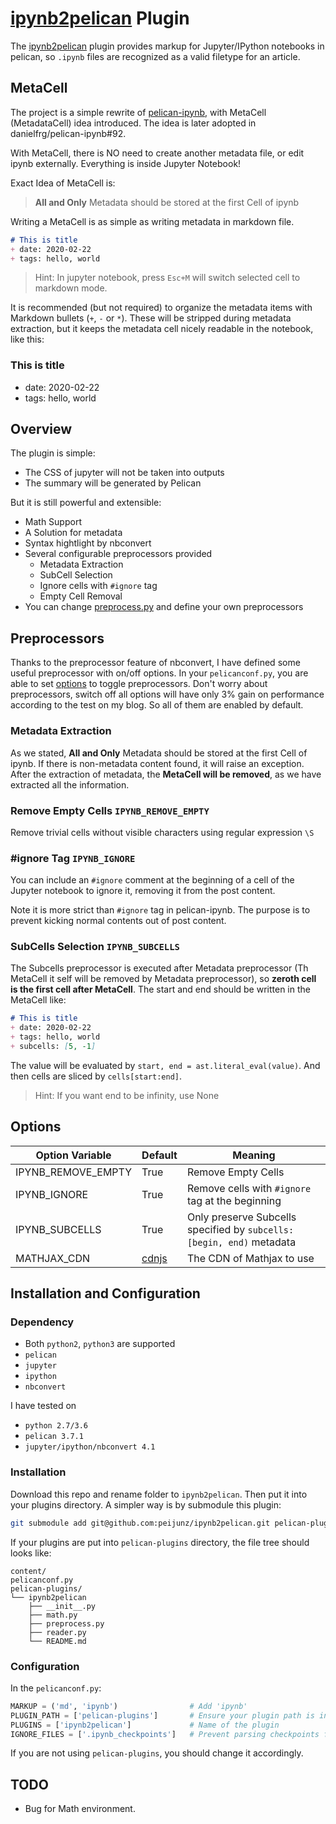 # [ipynb2pelican](https://github.com/peijunz/ipynb2pelican) Plugin

The [ipynb2pelican](https://github.com/peijunz/ipynb2pelican) plugin provides markup for Jupyter/IPython notebooks in pelican, so `.ipynb` files are recognized as a valid filetype for an article.

## MetaCell
The project is a simple rewrite of [pelican-ipynb](https://github.com/danielfrg/pelican-ipynb), with MetaCell (MetadataCell) idea introduced. The idea is later adopted in danielfrg/pelican-ipynb#92.

With MetaCell, there is NO need to create another metadata file, or edit ipynb externally. Everything is inside Jupyter Notebook!

Exact Idea of MetaCell is:

> **All and Only** Metadata should be stored at the first Cell of ipynb

Writing a MetaCell is as simple as writing metadata in markdown file.
```md
# This is title
+ date: 2020-02-22
+ tags: hello, world
```
> Hint: In jupyter notebook, press `Esc+M` will switch selected cell to markdown mode. 

It is recommended (but not required) to organize the metadata items
with Markdown bullets (`+`, `-` or `*`).
These will be stripped during metadata extraction,
but it keeps the metadata cell nicely readable in the notebook, like this:

### This is title
+ date: 2020-02-22
+ tags: hello, world

## Overview
The plugin is simple:

+ The CSS of jupyter will not be taken into outputs
+ The summary will be generated by Pelican

But it is still powerful and extensible:

+ Math Support
+ A Solution for metadata
+ Syntax hightlight by nbconvert
+ Several configurable preprocessors provided
    - Metadata Extraction
    - SubCell Selection
    - Ignore cells with `#ignore` tag
    - Empty Cell Removal
+ You can change [preprocess.py](preprocess.py) and define your own preprocessors

## Preprocessors
Thanks to the preprocessor feature of nbconvert, I have defined some useful
preprocessor with on/off options. In your `pelicanconf.py`, you are able to
set [options](#options) to toggle preprocessors. Don't worry about preprocessors, switch
off all options will have only 3% gain on performance according to the test on my blog. So
all of them are enabled by default.

### Metadata Extraction
As we stated, **All and Only** Metadata should be stored at the first Cell of ipynb. If there is non-metadata content found, it will raise an exception. After the extraction of metadata, the **MetaCell will be removed**, as we have extracted all the information. 

### Remove Empty Cells `IPYNB_REMOVE_EMPTY`
Remove trivial cells without visible characters using regular expression `\S`

### #ignore Tag `IPYNB_IGNORE`
You can include an `#ignore` comment at the beginning
of a cell of the Jupyter notebook to ignore it, removing it from the post content.

Note it is more strict than `#ignore` tag in pelican-ipynb. The purpose is to prevent kicking normal contents out of post content.

### SubCells Selection `IPYNB_SUBCELLS`
The Subcells preprocessor is executed after Metadata preprocessor (Th MetaCell it self will be removed by Metadata preprocessor), so
**zeroth cell is the first cell after MetaCell**. The start and end should be written in the MetaCell like:
```md
# This is title
+ date: 2020-02-22
+ tags: hello, world
+ subcells: [5, -1]
```

The value will be evaluated by `start, end = ast.literal_eval(value)`. And then cells are sliced by `cells[start:end]`.

> Hint: If you want end to be infinity, use None

## Options

|Option Variable|Default|Meaning|
|------|-------|-------|
|IPYNB_REMOVE_EMPTY|True|Remove Empty Cells|
|IPYNB_IGNORE|True|Remove cells with `#ignore` tag at the beginning|
|IPYNB_SUBCELLS|True|Only preserve Subcells specified by `subcells: [begin, end)` metadata|
|MATHJAX_CDN|[cdnjs](https://cdnjs.cloudflare.com/ajax/libs/mathjax/2.7.1/MathJax.js)|The CDN of Mathjax to use|

## Installation and Configuration
### Dependency
+ Both `python2`, `python3` are supported
+ `pelican`
+ `jupyter`
+ `ipython`
+ `nbconvert`

I have tested on

+ `python 2.7/3.6`
+ `pelican 3.7.1`
+ `jupyter/ipython/nbconvert 4.1`

### Installation
Download this repo and rename folder to `ipynb2pelican`. Then put it
into your plugins directory. A simpler way is by submodule this plugin:

```sh
git submodule add git@github.com:peijunz/ipynb2pelican.git pelican-plugins/ipynb2pelican
```

If your plugins are put
into `pelican-plugins` directory, the file tree
should looks like:
```
content/
pelicanconf.py
pelican-plugins/
└── ipynb2pelican
    ├── __init__.py
    ├── math.py
    ├── preprocess.py
    ├── reader.py
    └── README.md
```
### Configuration
In the `pelicanconf.py`:
```python
MARKUP = ('md', 'ipynb')                # Add 'ipynb'
PLUGIN_PATH = ['pelican-plugins']       # Ensure your plugin path is in it
PLUGINS = ['ipynb2pelican']             # Name of the plugin
IGNORE_FILES = ['.ipynb_checkpoints']   # Prevent parsing checkpoints files
```

If you are not using `pelican-plugins`, you should change it accordingly.
## TODO
+ Bug for Math environment.
